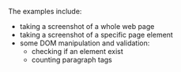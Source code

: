 The examples include:

- taking a screenshot of a whole web page
- taking a screenshot of a specific page element
- some DOM manipulation and validation:
  - checking if an element exist
  - counting paragraph tags
